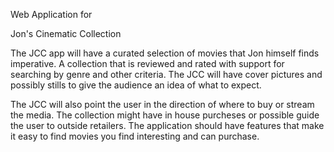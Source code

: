 Web Application for

Jon's Cinematic Collection 

The JCC app will have a curated selection of movies that Jon himself finds 
imperative. A collection that is reviewed and rated with support for searching 
by genre and other criteria. The JCC will have cover pictures and possibly
stills to give the audience an idea of what to expect.

The JCC will also point the user in the direction of where to buy or stream 
the media. The collection might have in house purcheses or possible guide 
the user to outside retailers. The application should have features that make 
it easy to find movies you find interesting and can purchase.
